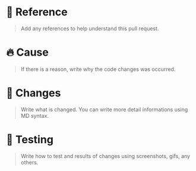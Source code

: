 # 📌 Reference
> Add any references to help understand this pull request.


# 🔥 Cause
> If there is a reason, write why the code changes was occurred.


# 📄 Changes
> Write what is changed.
> You can write more detail informations using MD syntax.


# 🚧 Testing
> Write how to test and results of changes using screenshots, gifs, any others.

